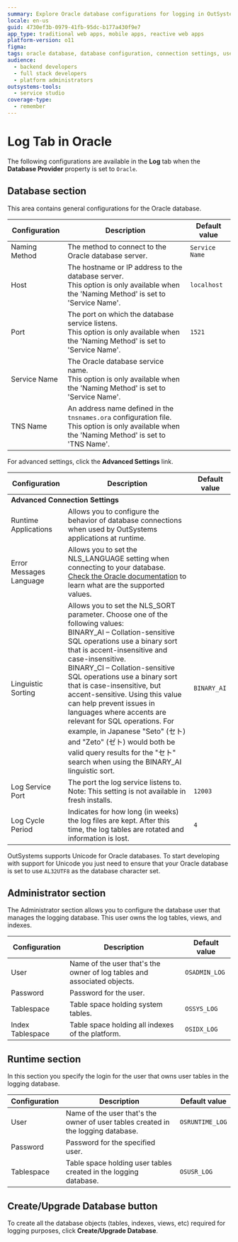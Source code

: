 ```yaml
---
summary: Explore Oracle database configurations for logging in OutSystems 11 (O11), including connection settings, user management, and Unicode support.
locale: en-us
guid: 4730ef3b-0979-41fb-95dc-b177a430f9e7
app_type: traditional web apps, mobile apps, reactive web apps
platform-version: o11
figma:
tags: oracle database, database configuration, connection settings, user management, unicode support
audience:
  - backend developers
  - full stack developers
  - platform administrators
outsystems-tools:
  - service studio
coverage-type:
  - remember
---
```


# Log Tab in Oracle

The following configurations are available in the **Log** tab when the **Database Provider** property is set to `Oracle`.

## Database section

This area contains general configurations for the Oracle database.

Configuration | Description | Default value  
--------------|-------------|--------------  
Naming Method | The method to connect to the Oracle database server. | `Service Name`
Host | The hostname or IP address to the database server.<br/>This option is only available when the 'Naming Method' is set to 'Service Name'. | `localhost`
Port | The port on which the database service listens.<br/>This option is only available when the 'Naming Method' is set to 'Service Name'. | `1521`
Service Name | The Oracle database service name.<br/>This option is only available when the 'Naming Method' is set to 'Service Name'. |
TNS Name | An address name defined in the `tnsnames.ora` configuration file.<br/>This option is only available when the 'Naming Method' is set to 'TNS Name'. |

For advanced settings, click the **Advanced Settings** link.

<table>
<thead>
<tr>
<th>Configuration</th>
<th>Description</th>
<th>Default value</th>
</tr>
</thead>
<tbody>
<tr>
<td colspan="3">
<strong>Advanced Connection Settings</strong>
</td>
</tr>
<tr>
<td>Runtime Applications</td>
<td>Allows you to configure the behavior of database connections when used by OutSystems applications at runtime.</td>
<td></td>
</tr>
<tr>
<td>Error Messages Language</td>
<td>Allows you to set the NLS_LANGUAGE setting when connecting to your database.<br/>
<a target="_blank" href="http://docs.oracle.com/cd/B28359_01/server.111/b28298/applocaledata.htm" rel="external nofollow" class="external">Check the Oracle documentation</a> to learn what are the supported values.</td>
<td></td>
</tr>
<tr>
<td>Linguistic Sorting</td>
<td>Allows you to set the NLS_SORT parameter. Choose one of the following values:<br/>
BINARY_AI – Collation-sensitive SQL operations use a binary sort that is accent-insensitive and case-insensitive.<br/>
BINARY_CI – Collation-sensitive SQL operations use a binary sort that is case-insensitive, but accent-sensitive. Using this value can help prevent issues in languages where accents are relevant for SQL operations. For example, in Japanese "Seto" (セト) and "Zeto" (ゼト) would both be valid query results for the "セト" search when using the BINARY_AI linguistic sort.</td>
<td><code>BINARY_AI</code></td>
</tr>
<tr>
<td>Log Service Port</td>
<td>The port the log service listens to.<br/>Note: This setting is not available in fresh installs.</td>
<td><code>12003</code></td>
</tr>
<tr>
<td>Log Cycle Period</td>
<td>Indicates for how long (in weeks) the log files are kept. After this time, the log tables are rotated and information is lost.</td>
<td><code>4</code></td>
</tr>
</tbody>
</table>

OutSystems supports Unicode for Oracle databases. To start developing with support for Unicode you just need to ensure that your Oracle database is set to use `AL32UTF8` as the database character set.

## Administrator section

The Administrator section allows you to configure the database user that manages the logging database. This user owns the log tables, views, and indexes.

Configuration | Description | Default value  
--------------|-------------|--------------  
User | Name of the user that's the owner of log tables and associated objects. | `OSADMIN_LOG`  
Password | Password for the user. |  
Tablespace | Table space holding system tables. | `OSSYS_LOG`
Index Tablespace | Table space holding all indexes of the platform. | `OSIDX_LOG`
  
## Runtime section

In this section you specify the login for the user that owns user tables in the logging database.

Configuration | Description | Default value  
--------------|-------------|--------------  
User | Name of the user that's the owner of user tables created in the logging database. | `OSRUNTIME_LOG`
Password | Password for the specified user. |
Tablespace | Table space holding user tables created in the logging database. | `OSUSR_LOG`

## Create/Upgrade Database button

To create all the database objects (tables, indexes, views, etc) required for logging purposes, click **Create/Upgrade Database**.

